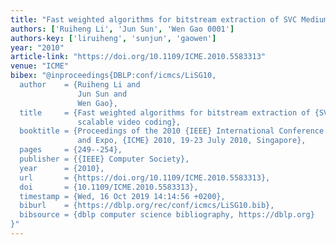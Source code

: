 ```yaml
---
title: "Fast weighted algorithms for bitstream extraction of SVC Medium-Grain scalable video coding"
authors: ['Ruiheng Li', 'Jun Sun', 'Wen Gao 0001']
authors-key: ['liruiheng', 'sunjun', 'gaowen']
year: "2010"
article-link: "https://doi.org/10.1109/ICME.2010.5583313"
venue: "ICME"
bibex: "@inproceedings{DBLP:conf/icmcs/LiSG10,
  author    = {Ruiheng Li and
               Jun Sun and
               Wen Gao},
  title     = {Fast weighted algorithms for bitstream extraction of {SVC} Medium-Grain
               scalable video coding},
  booktitle = {Proceedings of the 2010 {IEEE} International Conference on Multimedia
               and Expo, {ICME} 2010, 19-23 July 2010, Singapore},
  pages     = {249--254},
  publisher = {{IEEE} Computer Society},
  year      = {2010},
  url       = {https://doi.org/10.1109/ICME.2010.5583313},
  doi       = {10.1109/ICME.2010.5583313},
  timestamp = {Wed, 16 Oct 2019 14:14:56 +0200},
  biburl    = {https://dblp.org/rec/conf/icmcs/LiSG10.bib},
  bibsource = {dblp computer science bibliography, https://dblp.org}
}"
---
```

